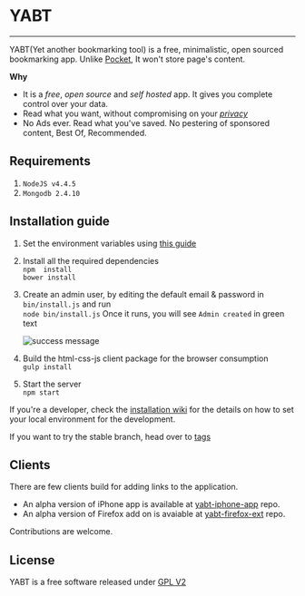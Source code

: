 # YABT
-------------------------------------------------
YABT(Yet another bookmarking tool) is a free, minimalistic, open sourced bookmarking app. Unlike [Pocket](https://getpocket.com/), It won't store page's content.

**Why**      
* It is a *free*, *open source* and *self hosted* app. It gives you complete control over your data.     
* Read what you want, without compromising on your *[privacy](./PRIVACY.md)*  
* No Ads ever. Read what you've saved. No pestering of sponsored content, Best Of, Recommended.      

## Requirements
1. `NodeJS v4.4.5`
2. `Mongodb 2.4.10`

## Installation guide
1. Set the environment variables using [this guide](https://github.com/sridharrajs/yabt/wiki/How-to-setup-environment-variables)
2. Install all the required dependencies  
	```npm  install```  
	```bower install```
3. Create an admin user, by editing the default email & password in `bin/install.js` and run  
    ```node bin/install.js```
    Once it runs, you will see `Admin created` in green text  
    
    ![success message](https://github.com/sridharrajs/yabt/blob/master/imgs/installation-complete.png)
4. Build the html-css-js client package for the browser consumption  
	```gulp install```
5. Start the server  
	```npm start```
	
If you're a developer, check the [installation wiki](https://github.com/sridharrajs/yabt/wiki/How-to-set-your-local-environment-for-development) for the details on how to set your local environment for the development.
	
If you want to try the stable branch, head over to [tags](https://github.com/sridharrajs/yabt/tags)  

## Clients

There are few clients build for adding links to the application.

* An alpha version of iPhone app is available at [yabt-iphone-app](https://github.com/sridharrajs/yabt-iphone-app) repo. 
* An alpha version of Firefox add on is avaiable at [yabt-firefox-ext](https://github.com/sridharrajs/yabt-firefox-ext) repo.

Contributions are welcome.
	
## License

YABT is a free software released under [GPL V2](http://www.gnu.org/licenses/old-licenses/gpl-2.0.html)
